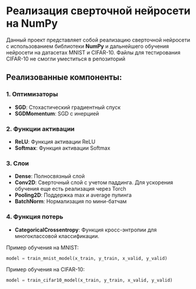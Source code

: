 # Реализация сверточной нейросети на NumPy

Данный проект представляет собой реализацию сверточной нейросети с использованием библиотеки **NumPy** и дальнейшего
обучения нейросети на датасетах MNIST и CIFAR-10.
Файлы для тестирования CIFAR-10 не смогли уместиться в репозиторий

## Реализованные компоненты:

### 1. Оптимизаторы

- **SGD**: Стохастический градиентный спуск
- **SGDMomentum**: SGD с инерцией

### 2. Функции активации

- **ReLU**: Функция активации ReLU
- **Softmax**: Функция активации Softmax

### 3. Слои

- **Dense**: Полносвязный слой
- **Conv2D**: Сверточный слой с учетом паддинга. Для ускорения обучения еще есть реализация через Torch
- **Pooling2D**: Поддержка max и average пулинга
- **BatchNorm**: Нормализация по мини-батчам

### 4. Функция потерь

- **CategoricalCrossentropy**: Функция кросс-энтропии для многоклассовой классификации.

Пример обучения на MNIST:

```python
model = train_mnist_model(x_train, y_train, x_valid, y_valid)
```

Пример обучения на CIFAR-10:

```python
model = train_cifar10_model(x_train, y_train, x_valid, y_valid)
```

